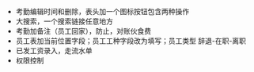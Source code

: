 - 考勤编辑时间和删除，表头加一个图标按钮包含两种操作
- 大搜索，一个搜索链接任意地方
- 考勤加备注（员工回家），防止，对账伙食费
- 员工表加当前位置字段；员工工种字段改为填写；员工类型 辞退-在职-离职
- 已发工资录入，走流水单
- 权限控制


